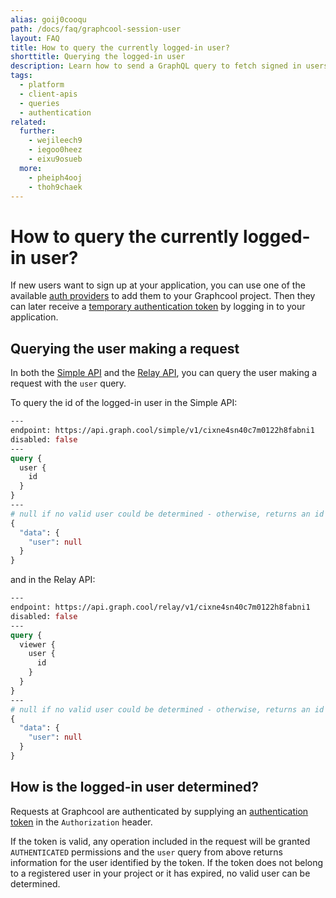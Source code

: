```yaml
---
alias: goij0cooqu
path: /docs/faq/graphcool-session-user
layout: FAQ
title: How to query the currently logged-in user?
shorttitle: Querying the logged-in user
description: Learn how to send a GraphQL query to fetch signed in users that are registered with an authentication provider like Auth0 or Digits.
tags:
  - platform
  - client-apis
  - queries
  - authentication
related:
  further:
    - wejileech9
    - iegoo0heez
    - eixu9osueb
  more:
    - pheiph4ooj
    - thoh9chaek
---
```



# How to query the currently logged-in user?

If new users want to sign up at your application, you can use one of the available [auth providers](!alias-wejileech9#auth-providers) to add them to your Graphcool project. Then they can later receive a [temporary authentication token](!alias-wejileech9#temporary-authentication-token) by logging in to your application.

## Querying the user making a request

In both the [Simple API](!alias-heshoov3ai) and the [Relay API](!alias-aizoong9ah), you can query the user making a request with the `user` query.

To query the id of the logged-in user in the Simple API:

```graphql
---
endpoint: https://api.graph.cool/simple/v1/cixne4sn40c7m0122h8fabni1
disabled: false
---
query {
  user {
    id
  }
}
---
# null if no valid user could be determined - otherwise, returns an id
{
  "data": {
    "user": null
  }
}
```

and in the Relay API:

```graphql
---
endpoint: https://api.graph.cool/relay/v1/cixne4sn40c7m0122h8fabni1
disabled: false
---
query {
  viewer {
    user {
      id
    }
  }
}
---
# null if no valid user could be determined - otherwise, returns an id
{
  "data": {
    "user": null
  }
}
```

## How is the logged-in user determined?

Requests at Graphcool are authenticated by supplying an [authentication token](!alias-wejileech9#authenticating-requests) in the `Authorization` header.

If the token is valid, any operation included in the request will be granted `AUTHENTICATED` permissions and the `user` query from above returns information for the user identified by the token. If the token does not belong to a registered user in your project or it has expired, no valid user can be determined.
